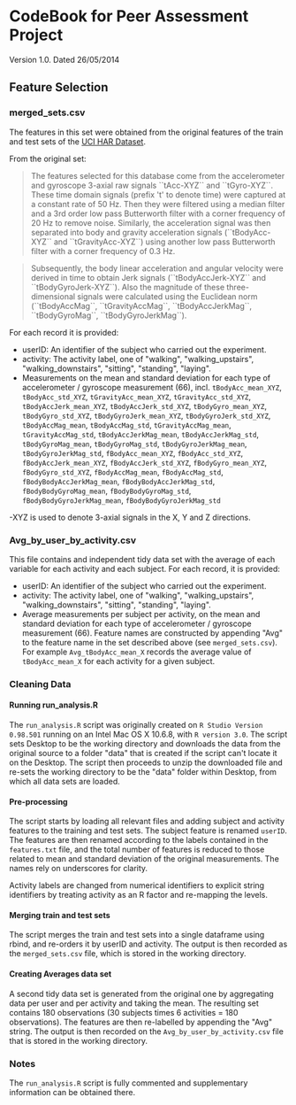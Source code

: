 CodeBook for Peer Assessment Project
====================================

Version 1.0.
Dated 26/05/2014

## Feature Selection 

### merged_sets.csv

The features in this set were obtained from the original features of the train and test sets of the [UCI HAR Dataset](https://d396qusza40orc.cloudfront.net/getdata%2Fprojectfiles%2FUCI%20HAR%20Dataset.zip).

From the original set:
<blockquote>
The features selected for this database come from the accelerometer and gyroscope 3-axial raw signals ``tAcc-XYZ`` and ``tGyro-XYZ``. These time domain signals (prefix 't' to denote time) were captured at a constant rate of 50 Hz. Then they were filtered using a median filter and a 3rd order low pass Butterworth filter with a corner frequency of 20 Hz to remove noise. Similarly, the acceleration signal was then separated into body and gravity acceleration signals (``tBodyAcc-XYZ`` and ``tGravityAcc-XYZ``) using another low pass Butterworth filter with a corner frequency of 0.3 Hz. 
</blockquote>
<blockquote>
Subsequently, the body linear acceleration and angular velocity were derived in time to obtain Jerk signals (``tBodyAccJerk-XYZ`` and ``tBodyGyroJerk-XYZ``). Also the magnitude of these three-dimensional signals were calculated using the Euclidean norm (``tBodyAccMag``, ``tGravityAccMag``, ``tBodyAccJerkMag``, ``tBodyGyroMag``, ``tBodyGyroJerkMag``). 
</blockquote>

For each record it is provided:

* userID: An identifier of the subject who carried out the experiment.
* activity: The activity label, one of "walking", "walking_upstairs", "walking_downstairs", "sitting", "standing", "laying".
* Measurements on the mean and standard deviation for each type of accelerometer / gyroscope measurement (66), incl. ``tBodyAcc_mean_XYZ``, ``tBodyAcc_std_XYZ``, ``tGravityAcc_mean_XYZ``, ``tGravityAcc_std_XYZ``, ``tBodyAccJerk_mean_XYZ``, ``tBodyAccJerk_std_XYZ``, ``tBodyGyro_mean_XYZ``, ``tBodyGyro_std_XYZ``, ``tBodyGyroJerk_mean_XYZ``, ``tBodyGyroJerk_std_XYZ``, ``tBodyAccMag_mean``, ``tBodyAccMag_std``, ``tGravityAccMag_mean``, ``tGravityAccMag_std``, ``tBodyAccJerkMag_mean``, ``tBodyAccJerkMag_std``, ``tBodyGyroMag_mean``, ``tBodyGyroMag_std``, ``tBodyGyroJerkMag_mean``, ``tBodyGyroJerkMag_std``, ``fBodyAcc_mean_XYZ``, ``fBodyAcc_std_XYZ``, ``fBodyAccJerk_mean_XYZ``, ``fBodyAccJerk_std_XYZ``, ``fBodyGyro_mean_XYZ``, ``fBodyGyro_std_XYZ``, ``fBodyAccMag_mean``, ``fBodyAccMag_std``, ``fBodyBodyAccJerkMag_mean``, ``fBodyBodyAccJerkMag_std``, ``fBodyBodyGyroMag_mean``, ``fBodyBodyGyroMag_std``, ``fBodyBodyGyroJerkMag_mean``, ``fBodyBodyGyroJerkMag_std``

-XYZ is used to denote 3-axial signals in the X, Y and Z directions.

### Avg_by_user_by_activity.csv

This file contains and independent tidy data set with the average of each variable for each activity and each subject. For each record, it is provided:

* userID: An identifier of the subject who carried out the experiment.
* activity: The activity label, one of "walking", "walking_upstairs", "walking_downstairs", "sitting", "standing", "laying".
* Average measurements per subject per activity, on the mean and standard deviation for each type of accelerometer / gyroscope measurement (66). Feature names are constructed by appending "Avg" to the feature name in the set described above (see ``merged_sets.csv``). For example ``Avg_tBodyAcc_mean_X`` records the average value of ``tBodyAcc_mean_X`` for each activity for a given subject.

### Cleaning Data

#### Running run_analysis.R

The ``run_analysis.R`` script was originally created on ``R Studio Version 0.98.501`` running on an Intel Mac OS X 10.6.8, with ``R version 3.0``. The script sets Desktop to be the working directory and downloads the data from the original source to a folder "data" that is created if the script can't locate it on the Desktop. The script then proceeds to unzip the downloaded file and re-sets the working directory to be the "data" folder within Desktop, from which all data sets are loaded.

#### Pre-processing

The script starts by loading all relevant files and adding subject and activity features to the training and test sets. The subject feature is renamed ``userID``. The features are then renamed according to the labels contained in the ``features.txt`` file, and the total number of features is reduced to those related to mean and standard deviation of the original measurements. The names rely on underscores for clarity.

Activity labels are changed from numerical identifiers to explicit string identifiers by treating activity as an R factor and re-mapping the levels. 

#### Merging train and test sets

The script merges the train and test sets into a single dataframe using rbind, and re-orders it by userID and activity. The output is then recorded as the ``merged_sets.csv`` file, which is stored in the working directory.

#### Creating Averages data set

A second tidy data set is generated from the original one by aggregating data per user and per activity and taking the mean. The resulting set contains 180 observations (30 subjects times 6 activities = 180 observations). The features are then re-labelled by appending the "Avg" string. The output is then recorded on the ``Avg_by_user_by_activity.csv`` file that is stored in the working directory.

### Notes

The ``run_analysis.R`` script is fully commented and supplementary information can be obtained there. 



